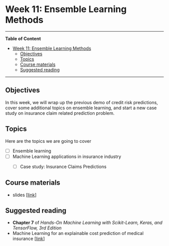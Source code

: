 # Week 11: Ensemble Learning Methods
---

**Table of Content**
- [Week 11: Ensemble Learning Methods](#week-11-ensemble-learning-methods)
  - [Objectives](#objectives)
  - [Topics](#topics)
  - [Course materials](#course-materials)
  - [Suggested reading](#suggested-reading)

---
## Objectives
In this week, we will wrap up the previous demo of credit risk predictions, cover some additional topics on ensemble learning, and start a new case study on insurance claim related prediction problem.

## Topics
Here are the topics we are going to cover
* [ ] Ensemble learning
* [ ] Machine Learning applications in insurance industry
  * [ ] Case study: Insurance Claims Predictions


## Course materials
* slides [[link](TBD)]

## Suggested reading
* **Chapter 7** of *Hands-On Machine Learning with Scikit-Learn, Keras, and TensorFlow, 3rd Edition*
* Machine Learning for an explainable cost prediction of medical insurance [[link](https://www.sciencedirect.com/science/article/pii/S2666827023000695?via%3Dihub)]